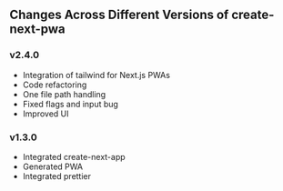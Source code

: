 ## Changes Across Different Versions of create-next-pwa

### v2.4.0

- Integration of tailwind for Next.js PWAs
- Code refactoring
- One file path handling
- Fixed flags and input bug
- Improved UI
### v1.3.0

- Integrated create-next-app
- Generated PWA
- Integrated prettier
